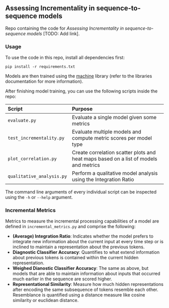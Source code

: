 ## Assessing Incrementality in sequence-to-sequence models 

Repo containing the code for *Assessing Incrementality in sequence-to-sequence models* [TODO: Add link].

### Usage

To use the code in this repo, install all dependencies first:

    pip install -r requirements.txt
    
Models are then trained using the [machine](https://github.com/i-machine-think/machine) library (refer to the libraries documentation for more information).

After finishing model training, you can use the following scripts inside the repo:

| Script        | Purpose        |
|:------------- |:-------------|
| ``evaluate.py`` | Evaluate a single model given some metrics |
| ``test_incrementality.py`` | Evaluate multiple models and compute metric scores per model type | 
| ``plot_correlation.py`` | Create correlation scatter plots and heat maps based on a list of models and metrics |
| ``qualitative_analysis.py`` | Perform a qualitative model analysis using the Integration Ratio |

The command line arguments of every individual script can be inspected using the `-h` or ``--help`` argument.


### Incremental Metrics

Metrics to measure the incremental processing capabilities of a model are defined in ``incremental_metrics.py`` and comprise
the following:

* **(Average) Integration Ratio**: Indicates whether the model prefers to integrate new information about the current input at every time step or is inclined to maintain a representation about the previous tokens.
* **Diagnostic Classifier Accuracy**: Quantifies to what extend information about previous tokens is contained within the current hidden representation.
* **Weighed Dianostic Classifier Accuracy**: The same as above, but models that are able to maintain information about inputs that 
occurred much earlier in the sequence are scored higher.
* **Representational Similarity**: Measure how much hidden representations after encoding the same subsequence of tokens 
resemble each other. Resemblance is quantified using a distance measure like cosine similarity or euclidean distance.
